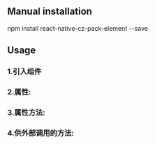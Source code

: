 
## Manual installation

npm install react-native-cz-pack-element --save

	

## Usage
###  1.引入组件

###  2.属性:

###  3.属性方法:

###  4.供外部调用的方法:
